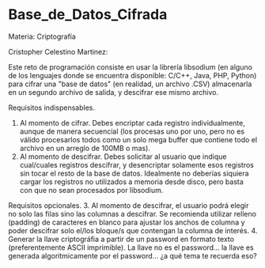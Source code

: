 # Base_de_Datos_Cifrada
Materia: Criptografía

Cristopher Celestino Martinez:

Este reto de programación consiste en usar la librería libsodium (en alguno de los lenguajes donde se encuentra disponible: C/C++, Java, PHP, Python) para cifrar una "base de datos" (en realidad, un archivo .CSV) almacenarla en un segundo archivo de salida, y descifrar ese mismo archivo.

Requisitos indispensables. 
1. Al momento de cifrar. Debes encriptar cada registro individualmente, aunque de manera secuencial (los procesas uno por uno, pero no es válido procesarlos todos como un solo mega buffer que contiene todo el archivo en un arreglo de 100MB o mas).
2. Al momento de descifrar. Debes solicitar al usuario que indique cual/cuales registros descifrar, y desencriptar solamente esos registros sin tocar el resto de la base de datos. Idealmente no deberías siquiera cargar los registros no utilizados a memoria desde disco, pero basta con que no sean procesados por libsodium.

Requisitos opcionales.
3. Al momento de descifrar, el usuario podrá elegir no solo las filas sino las columnas a descifrar. Se recomienda utilizar relleno (padding) de caracteres en blanco para ajustar los anchos de columna y poder descifrar solo el/los bloque/s que contengan la columna de interés.
4. Generar la llave criptográfia a partir de un password en formato texto (preferentemente ASCII imprimible). La llave no es el password... la llave es generada algorítmicamente por el password... ¿a qué tema te recuerda eso?
